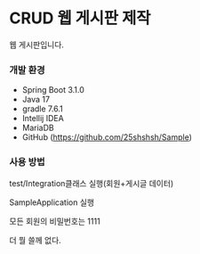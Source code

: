 # CRUD 웹 게시판 제작

웹 게시판입니다.

### 개발 환경

* Spring Boot 3.1.0
* Java 17
* gradle 7.6.1
* Intellij IDEA
* MariaDB
* GitHub (https://github.com/25shshsh/Sample)

### 사용 방법
test/Integration클래스 실행(회원+게시글 데이터)

SampleApplication 실행

모든 회원의 비밀번호는 1111

더 뭘 쓸께 없다.
